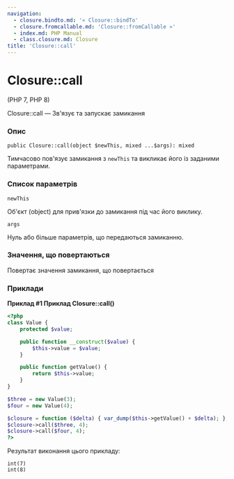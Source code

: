 ```yaml
---
navigation:
  - closure.bindto.md: '« Closure::bindTo'
  - closure.fromcallable.md: 'Closure::fromCallable »'
  - index.md: PHP Manual
  - class.closure.md: Closure
title: 'Closure::call'
---
```

# Closure::call

(PHP 7, PHP 8)

Closure::call — Зв'язує та запускає замикання

### Опис

```methodsynopsis
public Closure::call(object $newThis, mixed ...$args): mixed
```

Тимчасово пов'язує замикання з `newThis` та викликає його із заданими параметрами.

### Список параметрів

`newThis`

Об'єкт (object) для прив'язки до замикання під час його виклику.

`args`

Нуль або більше параметрів, що передаються замиканню.

### Значення, що повертаються

Повертає значення замикання, що повертається

### Приклади

**Приклад #1 Приклад **Closure::call()****

```php
<?php
class Value {
    protected $value;

    public function __construct($value) {
        $this->value = $value;
    }

    public function getValue() {
        return $this->value;
    }
}

$three = new Value(3);
$four = new Value(4);

$closure = function ($delta) { var_dump($this->getValue() + $delta); };
$closure->call($three, 4);
$closure->call($four, 4);
?>
```

Результат виконання цього прикладу:

```
int(7)
int(8)
```
